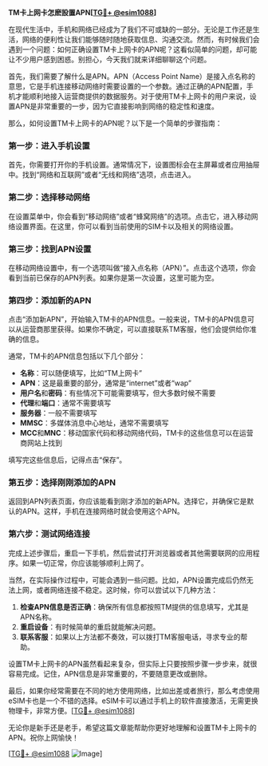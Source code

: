 **TM卡上网卡怎麽設置APN[[TG💪+ @esim1088](https://t.me/s/esim1088)]**

在现代生活中，手机和网络已经成为了我们不可或缺的一部分。无论是工作还是生活，网络的便利性让我们能够随时随地获取信息、沟通交流。然而，有时候我们会遇到一个问题：如何正确设置TM卡上网卡的APN呢？这看似简单的问题，却可能让不少用户感到困惑。别担心，今天我们就来详细聊聊这个问题。

首先，我们需要了解什么是APN。APN（Access Point Name）是接入点名称的意思，它是手机连接移动网络时需要设置的一个参数。通过正确的APN配置，手机才能顺利地接入运营商提供的数据服务。对于使用TM卡上网卡的用户来说，设置APN是非常重要的一步，因为它直接影响到网络的稳定性和速度。

那么，如何设置TM卡上网卡的APN呢？以下是一个简单的步骤指南：

### **第一步：进入手机设置**

首先，你需要打开你的手机设置。通常情况下，设置图标会在主屏幕或者应用抽屉中。找到“网络和互联网”或者“无线和网络”选项，点击进入。

### **第二步：选择移动网络**

在设置菜单中，你会看到“移动网络”或者“蜂窝网络”的选项。点击它，进入移动网络设置界面。在这里，你可以看到当前使用的SIM卡以及相关的网络设置。

### **第三步：找到APN设置**

在移动网络设置中，有一个选项叫做“接入点名称（APN）”。点击这个选项，你会看到当前已保存的APN列表。如果你是第一次设置，这里可能为空。

### **第四步：添加新的APN**

点击“添加新APN”，开始输入TM卡的APN信息。一般来说，TM卡的APN信息可以从运营商那里获得。如果你不确定，可以直接联系TM客服，他们会提供给你准确的信息。

通常，TM卡的APN信息包括以下几个部分：
- **名称**：可以随便填写，比如“TM上网卡”
- **APN**：这是最重要的部分，通常是“internet”或者“wap”
- **用户名**和**密码**：有些情况下可能需要填写，但大多数时候不需要
- **代理**和**端口**：通常不需要填写
- **服务器**：一般不需要填写
- **MMSC**：多媒体消息中心地址，通常不需要填写
- **MCC**和**MNC**：移动国家代码和移动网络代码，TM卡的这些信息可以在运营商网站上找到

填写完这些信息后，记得点击“保存”。

### **第五步：选择刚刚添加的APN**

返回到APN列表页面，你应该能看到刚才添加的新APN。选择它，并确保它是默认的APN。这样，手机在连接网络时就会使用这个APN。

### **第六步：测试网络连接**

完成上述步骤后，重启一下手机，然后尝试打开浏览器或者其他需要联网的应用程序。如果一切正常，你应该能够顺利上网了。

当然，在实际操作过程中，可能会遇到一些问题。比如，APN设置完成后仍然无法上网，或者网络连接不稳定。这时候，你可以尝试以下几种方法：

1. **检查APN信息是否正确**：确保所有信息都按照TM提供的信息填写，尤其是APN名称。
2. **重启设备**：有时候简单的重启就能解决问题。
3. **联系客服**：如果以上方法都不奏效，可以拨打TM客服电话，寻求专业的帮助。

设置TM卡上网卡的APN虽然看起来复杂，但实际上只要按照步骤一步步来，就很容易完成。记住，APN信息是非常重要的，不要随意更改或删除。

最后，如果你经常需要在不同的地方使用网络，比如出差或者旅行，那么考虑使用eSIM卡也是一个不错的选择。eSIM卡可以通过手机上的软件直接激活，无需更换物理卡，非常方便。[[TG💪+ @esim1088](https://t.me/s/esim1088)]

无论你是新手还是老手，希望这篇文章能帮助你更好地理解和设置TM卡上网卡的APN。祝你上网愉快！

[[TG💪+ @esim1088](https://t.me/s/esim1088) ![Image](https://i.postimg.cc/4NQfJmqS/Snipaste-2025-05-13-00-14-12.png)]